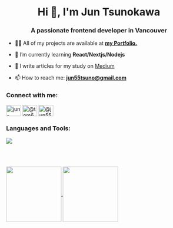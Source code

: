 <h1 align="center">Hi 👋, I'm Jun Tsunokawa</h1>
<h3 align="center">A passionate frontend developer in Vancouver</h3>

- 👨‍💻 All of my projects are available at **[my Portfolio.](https://jun-tsunokawa-portfolio.vercel.app/)**

- 🌱 I’m currently learning **React/Nextjs/Nodejs**

- 📝 I write articles for my study on [Medium](https://medium.com/@jun55tsuno)

- 📫 How to reach me: **jun55tsuno@gmail.com**

<h3 align="left">Connect with me:</h3>
<p align="left">
<a href="https://linkedin.com/in/jun-tsunokawa-b22596247" target="blank"><img align="center" src="https://raw.githubusercontent.com/rahuldkjain/github-profile-readme-generator/master/src/images/icons/Social/linked-in-alt.svg" alt="jun-tsunokawa-b22596247" height="30" width="40" /></a>
  <a href="https://twitter.com/@tom66tomy" target="blank"><img align="center" src="https://raw.githubusercontent.com/rahuldkjain/github-profile-readme-generator/master/src/images/icons/Social/twitter.svg" alt="@tom66tomy" height="30" width="40" /></a>
<a href="https://medium.com/@jun55tsuno" target="blank"><img align="center" src="https://raw.githubusercontent.com/rahuldkjain/github-profile-readme-generator/master/src/images/icons/Social/medium.svg" alt="@jun55tsuno" height="30" width="40" /></a>
</p>

<h3 align="left">Languages and Tools:</h3>
<a href="https://skillicons.dev">
    <img src="https://skillicons.dev/icons?i=html,css,js,ts,react,next,redux,graphql,tailwind,sass,materialui,bootstrap,nodejs,express,firebase,docker" />
 </a>

<br><br>
<p><a href="https://github.com/anuraghazra/github-readme-stats">
  <img align="center" height="150px" src="https://github-readme-stats.vercel.app/api?username=jun-tsuno&count_private=true&theme=dark&show_icons=true&hide=contribs" />
</a>
<a href="https://github.com/anuraghazra/convoychat">
  <img align="center" height="150px" src="https://github-readme-stats.vercel.app/api/top-langs/?username=jun-tsuno&layout=compact&theme=dark&langs_count=5" />
</a></p>
 

